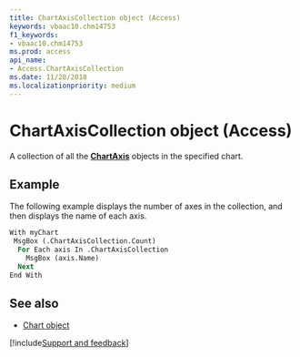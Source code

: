 ```yaml
---
title: ChartAxisCollection object (Access)
keywords: vbaac10.chm14753
f1_keywords:
- vbaac10.chm14753
ms.prod: access
api_name:
- Access.ChartAxisCollection
ms.date: 11/28/2018
ms.localizationpriority: medium
---
```



# ChartAxisCollection object (Access)

A collection of all the **[ChartAxis](Access.ChartAxis.md)** objects in the specified chart.


## Example

The following example displays the number of axes in the collection, and then displays the name of each axis.

```vb
With myChart
 MsgBox (.ChartAxisCollection.Count)
  For Each axis In .ChartAxisCollection
    MsgBox (axis.Name)
  Next
End With
```

## See also

- [Chart object](Access.Chart.md)

[!include[Support and feedback](~/includes/feedback-boilerplate.md)]